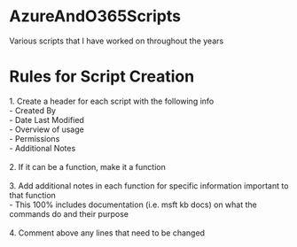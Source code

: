 # AzureAndO365Scripts
Various scripts that I have worked on throughout the years


<H1> Rules for Script Creation </H1>
1. Create a header for each script with the following info <br>
   - Created By <br>
   - Date Last Modified <br>
   - Overview of usage <br>
   - Permissions <br>
   - Additional Notes <br><br>
2.  If it can be a function, make it a function <br><br>
3.  Add additional notes in each function for specific information important to that function <br>
    - This 100% includes documentation (i.e. msft kb docs) on what the commands do and their purpose <br><br>
4.  Comment above any lines that need to be changed <br><br>
